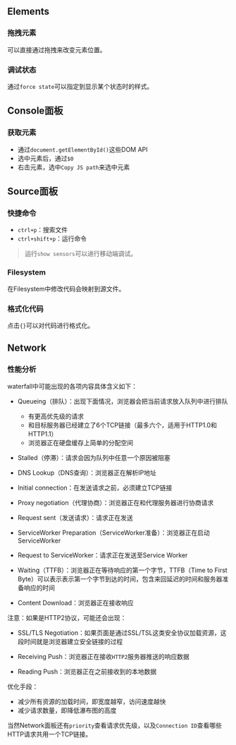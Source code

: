 ## Elements

### 拖拽元素

可以直接通过拖拽来改变元素位置。

### 调试状态

通过`force state`可以指定到显示某个状态时的样式。

## Console面板

### 获取元素

* 通过`document.getElementById()`这些DOM API
* 选中元素后，通过`$0`
* 右击元素，选中`Copy JS path`来选中元素

## Source面板

### 快捷命令

* `ctrl+p`：搜索文件
* `ctrl+shift+p`：运行命令

> 运行`show sensors`可以进行移动端调试。

### Filesystem

在Filesystem中修改代码会映射到源文件。

### 格式化代码

点击`{}`可以对代码进行格式化。

## Network

### 性能分析

waterfall中可能出现的各项内容具体含义如下：

* Queueing（排队）：出现下面情况，浏览器会把当前请求放入队列中进行排队

  * 有更高优先级的请求
  * 和目标服务器已经建立了6个TCP链接（最多六个，适用于HTTP1.0和HTTP1.1）
  * 浏览器正在硬盘缓存上简单的分配空间
* Stalled（停滞）：请求会因为队列中任意一个原因被阻塞
* DNS Lookup（DNS查询）：浏览器正在解析IP地址
* Initial connection：在发送请求之前，必须建立TCP链接
* Proxy negotiation（代理协商）：浏览器正在和代理服务器进行协商请求
* Request sent（发送请求）：请求正在发送
* ServiceWorker Preparation（ServiceWorker准备）：浏览器正在启动ServiceWorker
* Request to ServiceWorker：请求正在发送至Service Worker
* Waiting（TTFB）：浏览器正在等待响应的第一个字节，TTFB（Time to First Byte）可以表示表示第一个字节到达的时间，包含来回延迟的时间和服务器准备响应的时间
* Content Download：浏览器正在接收响应

注意：如果是HTTP2协议，可能还会出现：

* SSL/TLS Negotiation：如果页面是通过SSL/TSL这类安全协议加载资源，这段时间就是浏览器建立安全链接的过程

* Receiving Push：浏览器正在接收`HTTP2`服务器推送的响应数据
* Reading Push：浏览器正在之前接收到的本地数据

优化手段：

* 减少所有资源的加载时间，即宽度越窄，访问速度越快
* 减少请求数量，即降低瀑布图的高度

当然Network面板还有`priority`查看请求优先级，以及`Connection ID`查看哪些HTTP请求共用一个TCP链接。